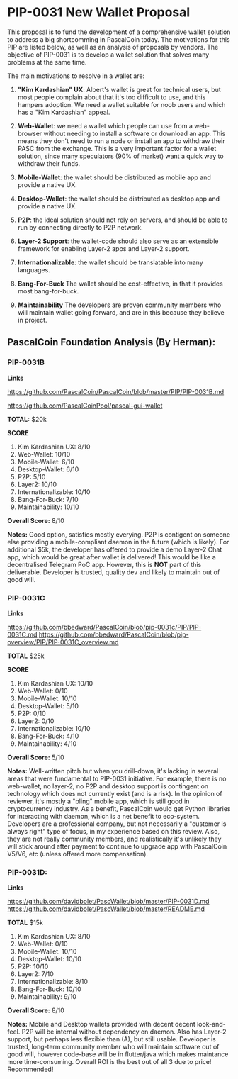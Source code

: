 # PIP-0031 New Wallet Proposal
This proposal is to fund the development of a comprehensive wallet solution to address a big shortcomming in PascalCoin today. The motivations for this PIP are listed below, as well as an analysis of proposals by vendors.
The objective of PIP-0031 is to develop a wallet solution that solves many problems at the same time.  

The main motivations to resolve in a wallet are:

1. **"Kim Kardashian" UX**: Albert's wallet is great for technical users, but most people complain about that it's too difficult to use, and this hampers adoption. We need a wallet suitable for noob users and which has a "Kim Kardashian" appeal.

2. **Web-Wallet**: we need a wallet which people can use from a web-browser without needing to install a software or download an app. This means they don't need to run a node or install an app to withdraw their PASC from the exchange. This is a very important factor for a wallet solution, since many speculators (90% of market) want a quick way to withdraw their funds.

3. **Mobile-Wallet**: the wallet should be distributed as mobile app and provide a native UX.

4. **Desktop-Wallet**: the wallet should be distributed as desktop app and provide a native UX.

5. **P2P**: the ideal solution should not rely on servers, and should be able to run by connecting directly to P2P network.

6. **Layer-2 Support**: the wallet-code should also serve as an extensible framework for enabling Layer-2 apps and Layer-2 support.

7. **Internationalizable**: the wallet should be translatable into many languages. 

8. **Bang-For-Buck** The wallet should be cost-effective, in that it provides most bang-for-buck.

9. **Maintainability** The developers are proven community members who will maintain wallet going forward, and are in this because they believe in project.


## PascalCoin Foundation Analysis (By Herman):

### PIP-0031B

**Links**

https://github.com/PascalCoin/PascalCoin/blob/master/PIP/PIP-0031B.md

https://github.com/PascalCoinPool/pascal-gui-wallet

**TOTAL:** $20k

**SCORE**

1. Kim Kardashian UX: 8/10
2. Web-Wallet: 10/10
3. Mobile-Wallet: 6/10
4. Desktop-Wallet: 6/10
5. P2P: 5/10
6. Layer2: 10/10
7. Internationalizable: 10/10
8. Bang-For-Buck: 7/10
9. Maintainability: 10/10

**Overall Score:**  8/10

**Notes:** Good option, satisfies mostly everying. P2P is contigent on someone else providing a mobile-compliant daemon in the future (which is likely). For additional $5k, the developer has offered to provide a demo Layer-2 Chat app, which would be great after wallet is delivered! This would be like a decentralised Telegram PoC app. However, this is **NOT** part of this deliverable. Developer is trusted, quality dev and likely to maintain out of good will.

### PIP-0031C

**Links**

https://github.com/bbedward/PascalCoin/blob/pip-0031c/PIP/PIP-0031C.md
https://github.com/bbedward/PascalCoin/blob/pip-overview/PIP/PIP-0031C_overview.md

**TOTAL** $25k

**SCORE**

1. Kim Kardashian UX: 10/10
2. Web-Wallet: 0/10
3. Mobile-Wallet: 10/10
4. Desktop-Wallet: 5/10
5. P2P: 0/10
6. Layer2: 0/10
7. Internationalizable: 10/10
8. Bang-For-Buck: 4/10
9. Maintainability: 4/10

**Overall Score:**  5/10

**Notes:** Well-written pitch but when you drill-down, it's lacking in several areas that were fundamental to PIP-0031 initiative. For example, there is no web-wallet, no layer-2, no P2P and desktop support is contingent on technology which does not currently exist (and is a risk). In the opinion of reviewer, it's mostly a "bling" mobile app, which is still good in cryptocurrency industry. As a benefit, PascalCoin would get Python libraries for interacting with daemon, which is a net benefit to eco-system. Developers are a professional company, but not necessarily a "customer is always right" type of focus, in my experience based on this review. Also, they are not really community members, and realistically it's unlikely they will stick around after payment to continue to upgrade app with PascalCoin V5/V6, etc (unless offered more compensation). 

### PIP-0031D:

**Links**

https://github.com/davidbolet/PascWallet/blob/master/PIP-0031D.md
https://github.com/davidbolet/PascWallet/blob/master/README.md

**TOTAL** $15k

1. Kim Kardashian UX: 8/10
2. Web-Wallet: 0/10
3. Mobile-Wallet: 10/10
4. Desktop-Wallet: 10/10
5. P2P: 10/10
6. Layer2: 7/10
7. Internationalizable: 8/10
8. Bang-For-Buck: 10/10
9. Maintainability: 9/10

**Overall Score:**  8/10

**Notes:** Mobile and Desktop wallets provided with decent decent look-and-feel. P2P will be internal without dependency on daemon. Also has Layer-2 support, but perhaps less flexible than (A), but still usable. Developer is trusted, long-term community member who will maintain software out of good will, however code-base will be in flutter/java which makes maintance more time-consuming. Overall ROI is the best out of all 3 due to price! Recommended!
